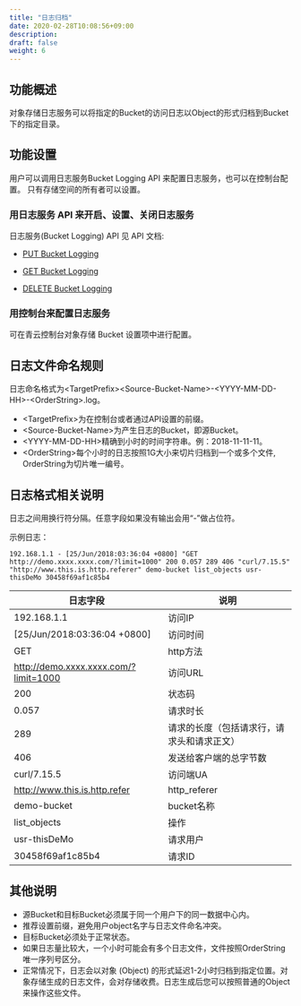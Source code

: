 ```yaml
---
title: "日志归档"
date: 2020-02-28T10:08:56+09:00
description:
draft: false
weight: 6
---
```


## 功能概述

对象存储日志服务可以将指定的Bucket的访问日志以Object的形式归档到Bucket下的指定目录。

## 功能设置

用户可以调用日志服务Bucket Logging API 来配置日志服务，也可以在控制台配置。
只有存储空间的所有者可以设置。

### 用日志服务 API 来开启、设置、关闭日志服务

日志服务(Bucket Logging) API 见 API 文档:

- [PUT Bucket Logging](/storage/object-storage/api/bucket/logging/put_logging)

- [GET Bucket Logging](/storage/object-storage/api/bucket/logging/get_logging)

- [DELETE Bucket Logging](/storage/object-storage/api/bucket/logging/delete_logging)

### 用控制台来配置日志服务

可在青云控制台对象存储 Bucket 设置项中进行配置。

## 日志文件命名规则

日志命名格式为&lt;TargetPrefix&gt;&lt;Source-Bucket-Name&gt;-&lt;YYYY-MM-DD-HH&gt;-&lt;OrderString&gt;.log。
- &lt;TargetPrefix&gt;为在控制台或者通过API设置的前缀。
- &lt;Source-Bucket-Name&gt;为产生日志的Bucket，即源Bucket。
- &lt;YYYY-MM-DD-HH&gt;精确到小时的时间字符串。例：2018-11-11-11。
- &lt;OrderString&gt;每个小时的日志按照1G大小来切片归档到一个或多个文件, OrderString为切片唯一编号。

## 日志格式相关说明

日志之间用换行符分隔。任意字段如果没有输出会用“-”做占位符。

示例日志：

	192.168.1.1 - [25/Jun/2018:03:36:04 +0800] "GET http://demo.xxxx.xxxx.com/?limit=1000" 200 0.057 289 406 "curl/7.15.5" "http://www.this.is.http.referer" demo-bucket list_objects usr-thisDeMo 30458f69af1c85b4

|日志字段|说明|
|--|--|
|192.168.1.1|访问IP|
|[25/Jun/2018:03:36:04 +0800]|访问时间|
|GET|http方法|
|http://demo.xxxx.xxxx.com/?limit=1000 |访问URL|
|200 | 状态码|
|0.057|请求时长|
|289|请求的长度（包括请求行，请求头和请求正文）|
|406|发送给客户端的总字节数|
|curl/7.15.5|访问端UA|
|http://www.this.is.http.refer | http_referer|
|demo-bucket|bucket名称|
|list_objects|操作|
|usr-thisDeMo|请求用户|
|30458f69af1c85b4|请求ID|

## 其他说明

- 源Bucket和目标Bucket必须属于同一个用户下的同一数据中心内。
- 推荐设置前缀，避免用户object名字与日志文件命名冲突。
- 目标Bucket必须处于正常状态。
- 如果日志量比较大，一个小时可能会有多个日志文件，文件按照OrderString唯一序列号区分。
- 正常情况下，日志会以对象 (Object) 的形式延迟1-2小时归档到指定位置。对象存储生成的日志文件，会对存储收费。日志生成后您可以按照普通的Object来操作这些文件。



